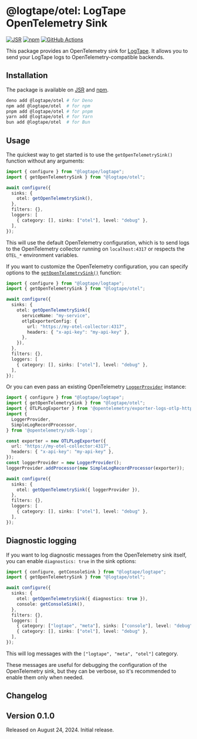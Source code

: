 @logtape/otel: LogTape OpenTelemetry Sink
=========================================

[![JSR][JSR badge]][JSR]
[![npm][npm badge]][npm]
[![GitHub Actions][GitHub Actions badge]][GitHub Actions]

This package provides an OpenTelemetry sink for [LogTape]. It allows you to
send your LogTape logs to OpenTelemetry-compatible backends.

[JSR]: https://jsr.io/@logtape/otel
[JSR badge]: https://jsr.io/badges/@logtape/otel
[npm]: https://www.npmjs.com/package/@logtape/otel
[npm badge]: https://img.shields.io/npm/v/@logtape/otel?logo=npm
[GitHub Actions]: https://github.com/dahlia/logtape-otel/actions/workflows/main.yaml
[GitHub Actions badge]: https://github.com/dahlia/logtape-otel/actions/workflows/main.yaml/badge.svg
[LogTape]: https://github.com/dahlia/logtape


Installation
------------

The package is available on [JSR] and [npm].

~~~~ bash
deno add @logtape/otel # for Deno
npm add @logtape/otel  # for npm
pnpm add @logtape/otel # for pnpm
yarn add @logtape/otel # for Yarn
bun add @logtape/otel  # for Bun
~~~~


Usage
-----

The quickest way to get started is to use the `getOpenTelemetrySink()` function
without any arguments:

~~~~ typescript
import { configure } from "@logtape/logtape";
import { getOpenTelemetrySink } from "@logtape/otel";

await configure({
  sinks: {
    otel: getOpenTelemetrySink(),
  },
  filters: {},
  loggers: [
    { category: [], sinks: ["otel"], level: "debug" },
  ],
});
~~~~

This will use the default OpenTelemetry configuration, which is to send logs to
the OpenTelemetry collector running on `localhost:4317` or respects the `OTEL_*`
environment variables.

If you want to customize the OpenTelemetry configuration, you can specify
options to the [`getOpenTelemetrySink()`] function:

~~~~ typescript
import { configure } from "@logtape/logtape";
import { getOpenTelemetrySink } from "@logtape/otel";

await configure({
  sinks: {
    otel: getOpenTelemetrySink({
      serviceName: "my-service",
      otlpExporterConfig: {
        url: "https://my-otel-collector:4317",
        headers: { "x-api-key": "my-api-key" },
      },
    }),
  },
  filters: {},
  loggers: [
    { category: [], sinks: ["otel"], level: "debug" },
  ],
});
~~~~

Or you can even pass an existing OpenTelemetry [`LoggerProvider`] instance:

~~~~ typescript
import { configure } from "@logtape/logtape";
import { getOpenTelemetrySink } from "@logtape/otel";
import { OTLPLogExporter } from '@opentelemetry/exporter-logs-otlp-http';
import {
  LoggerProvider,
  SimpleLogRecordProcessor,
} from '@opentelemetry/sdk-logs';

const exporter = new OTLPLogExporter({
  url: "https://my-otel-collector:4317",
  headers: { "x-api-key": "my-api-key" },
});
const loggerProvider = new LoggerProvider();
loggerProvider.addProcessor(new SimpleLogRecordProcessor(exporter));

await configure({
  sinks: {
    otel: getOpenTelemetrySink({ loggerProvider }),
  },
  filters: {},
  loggers: [
    { category: [], sinks: ["otel"], level: "debug" },
  ],
});
~~~~

[`getOpenTelemetrySink()`]: https://jsr.io/@logtape/otel/doc/~/getOpenTelemetrySink
[`LoggerProvider`]: https://open-telemetry.github.io/opentelemetry-js/classes/_opentelemetry_sdk_logs.LoggerProvider.html


Diagnostic logging
------------------

If you want to log diagnostic messages from the OpenTelemetry sink itself,
you can enable `diagnostics: true` in the sink options:

~~~~ typescript
import { configure, getConsoleSink } from "@logtape/logtape";
import { getOpenTelemetrySink } from "@logtape/otel";

await configure({
  sinks: {
    otel: getOpenTelemetrySink({ diagnostics: true }),
    console: getConsoleSink(),
  },
  filters: {},
  loggers: [
    { category: ["logtape", "meta"], sinks: ["console"], level: "debug" },
    { category: [], sinks: ["otel"], level: "debug" },
  ],
});
~~~~

This will log messages with the `["logtape", "meta", "otel"]` category.

These messages are useful for debugging the configuration of the OpenTelemetry
sink, but they can be verbose, so it's recommended to enable them only when
needed.


Changelog
---------

Version 0.1.0
-------------

Released on August 24, 2024.  Initial release.
